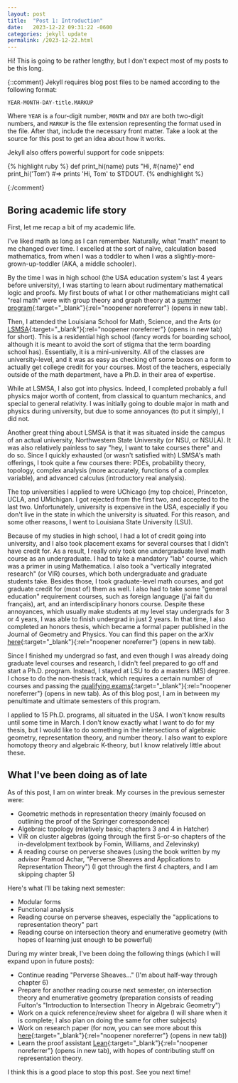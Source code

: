 ```yaml
---
layout: post
title:  "Post 1: Introduction"
date:   2023-12-22 09:31:22 -0600
categories: jekyll update
permalink: /2023-12-22.html
---
```


Hi! This is going to be rather lengthy, but I don't expect most of my posts to be this long.

{::comment}
Jekyll requires blog post files to be named according to the following format:

`YEAR-MONTH-DAY-title.MARKUP`

Where `YEAR` is a four-digit number, `MONTH` and `DAY` are both two-digit numbers, and `MARKUP` is the file extension representing the format used in the file. After that, include the necessary front matter. Take a look at the source for this post to get an idea about how it works.

Jekyll also offers powerful support for code snippets:

{% highlight ruby %}
def print_hi(name)
  puts "Hi, #{name}"
end
print_hi('Tom')
#=> prints 'Hi, Tom' to STDOUT.
{% endhighlight %}

{:/comment}

## Boring academic life story

First, let me recap a bit of my academic life.

I've liked math as long as I can remember. Naturally, what "math" meant to me changed over time. I excelled at the sort of naïve, calculation based mathematics, from when I was a toddler to when I was a slightly-more-grown-up-toddler (AKA, a middle schooler).

By the time I was in high school (the USA education system's last 4 years before university), I was starting to learn about rudimentary mathematical logic and proofs. My first bouts of what I or other mathematicians might call "real math" were with group theory and graph theory at a [summer program](https://www.math.lsu.edu/mathcircle){:target="_blank"}{:rel="noopener noreferrer"} (opens in new tab).

Then, I attended the Louisiana School for Math, Science, and the Arts (or [LSMSA](https://www.lsmsa.edu/){:target="_blank"}{:rel="noopener noreferrer"} (opens in new tab) for short). This is a residential high school (fancy words for boarding school, although it is meant to avoid the sort of stigma that the term boarding school has). Essentially, it is a mini-university. All of the classes are university-level, and it was as easy as checking off some boxes on a form to actually get college credit for your courses. Most of the teachers, especially outside of the math department, have a Ph.D. in their area of expertise.

While at LSMSA, I also got into physics. Indeed, I completed probably a full physics major worth of content, from classical to quantum mechanics, and special to general relativity. I was initially going to double major in math and physics during university, but due to some annoyances (to put it simply), I did not.

Another great thing about LSMSA is that it was situated inside the campus of an actual university, Northwestern State University (or NSU, or NSULA). It was also relatively painless to say "hey, I want to take courses there" and do so. Since I quickly exhausted (or wasn't satisfied with) LSMSA's math offerings, I took quite a few courses there: PDEs, probability theory, topology, complex analysis (more accurately, functions of a complex variable), and advanced calculus (introductory real analysis).

The top universities I applied to were UChicago (my top choice), Princeton, UCLA, and UMichigan. I got rejected from the first two, and accepted to the last two. Unfortunately, university is expensive in the USA, especially if you don't live in the state in which the university is situated. For this reason, and some other reasons, I went to Louisiana State University (LSU).

Because of my studies in high school, I had a lot of credit going into university, and I also took placement exams for several courses that I didn't have credit for. As a result, I really only took one undergraduate level math course as an undergraduate. I had to take a mandatory "lab" course, which was a primer in using Mathematica. I also took a "vertically integrated research" (or VIR) courses, which both undergraduate and graduate students take. Besides those, I took graduate-level math courses, and got graduate credit for (most of) them as well. I also had to take some "general education" requirement courses, such as foreign language (j'ai fait du français), art, and an interdisciplinary honors course. Despite these annoyances, which usually make students at my level stay undergrads for 3 or 4 years, I was able to finish undergrad in just 2 years. In that time, I also completed an honors thesis, which became a formal paper published in the Journal of Geometry and Physics. You can find this paper on the arXiv [here](https://arxiv.org/abs/2208.08033){:target="_blank"}{:rel="noopener noreferrer"} (opens in new tab).

Since I finished my undergrad so fast, and even though I was already doing graduate level courses and research, I didn't feel prepared to go off and start a Ph.D. program. Instead, I stayed at LSU to do a masters (MS) degree. I chose to do the non-thesis track, which requires a certain number of courses and passing the [qualifying exams](https://www.math.lsu.edu/grad/pastcomps){:target="_blank"}{:rel="noopener noreferrer"} (opens in new tab). As of this blog post, I am in between my penultimate and ultimate semesters of this program.

I applied to 15 Ph.D. programs, all situated in the USA. I won't know results until some time in March. I don't know exactly what I want to do for my thesis, but I would like to do something in the intersections of algebraic geometry, representation theory, and number theory. I also want to explore homotopy theory and algebraic K-theory, but I know relatively little about these.

## What I've been doing as of late

As of this post, I am on winter break. My courses in the previous semester were:
- Geometric methods in representation theory (mainly focused on outlining the proof of the Springer correspondence)
- Algebraic topology (relatively basic; chapters 3 and 4 in Hatcher)
- VIR on cluster algebras (going through the first 5-or-so chapters of the in-develolpment textbook by Fomin, Williams, and Zelevinsky)
- A reading course on perverse sheaves (using the book written by my advisor Pramod Achar, "Perverse Sheaves and Applications to Representation Theory") (I got through the first 4 chapters, and I am skipping chapter 5)

Here's what I'll be taking next semester:
- Modular forms
- Functional analysis
- Reading course on perverse sheaves, especially the "applications to representation theory" part
- Reading course on intersection theory and enumerative geometry (with hopes of learning just enough to be powerful)

During my winter break, I've been doing the following things (which I will expand upon in future posts):
- Continue reading "Perverse Sheaves..." (I'm about half-way through chapter 6)
- Prepare for another reading course next semester, on intersection theory and enumerative geometry (preparation consists of reading Fulton's "Introduction to Intersection Theory in Algebraic Geometry")
- Work on a quick reference/review sheet for algebra (I will share when it is complete; I also plan on doing the same for other subjects)
- Work on research paper (for now, you can see more about this [here](https://abourque72.github.io/researchinterests.html){:target="_blank"}{:rel="noopener noreferrer"} (opens in new tab))
- Learn the proof assistant [Lean](https://leanprover-community.github.io/){:target="_blank"}{:rel="noopener noreferrer"} (opens in new tab), with hopes of contributing stuff on representation theory.

I think this is a good place to stop this post. See you next time!